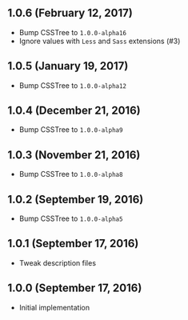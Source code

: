 ## 1.0.6 (February 12, 2017)

- Bump CSSTree to `1.0.0-alpha16`
- Ignore values with `Less` and `Sass` extensions (#3)

## 1.0.5 (January 19, 2017)

- Bump CSSTree to `1.0.0-alpha12`

## 1.0.4 (December 21, 2016)

- Bump CSSTree to `1.0.0-alpha9`

## 1.0.3 (November 21, 2016)

- Bump CSSTree to `1.0.0-alpha8`

## 1.0.2 (September 19, 2016)

- Bump CSSTree to `1.0.0-alpha5`

## 1.0.1 (September 17, 2016)

- Tweak description files

## 1.0.0 (September 17, 2016)

- Initial implementation
